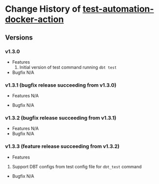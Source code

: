 # Change History of [test-automation-docker-action](action.yml)

## Versions
### v1.3.0
- Features
  1. Initial version of test command running `dbt test`
- Bugfix
N/A

### v1.3.1 (bugfix release succeeding from v1.3.0)
- Features
N/A

- Bugfix
N/A

### v1.3.2 (bugfix release succeeding from v1.3.1)
- Features
N/A
- Bugfix
N/A

### v1.3.3 (feature release succeeding from v1.3.2)
- Features
1. Support DBT configs from test config file for `dbt_test` command
- Bugfix
N/A
